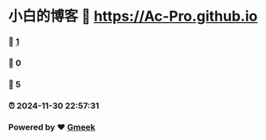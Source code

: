 # 小白的博客 :link: https://Ac-Pro.github.io 
### :page_facing_up: [1](https://Ac-Pro.github.io/tag.html) 
### :speech_balloon: 0 
### :hibiscus: 5 
### :alarm_clock: 2024-11-30 22:57:31 
### Powered by :heart: [Gmeek](https://github.com/Meekdai/Gmeek)
